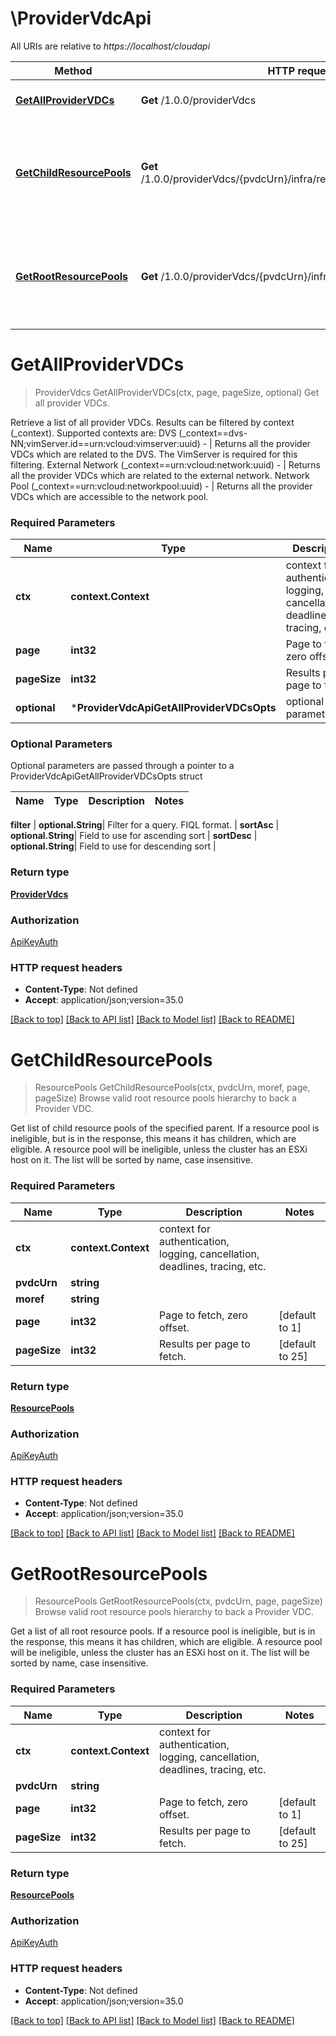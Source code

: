 # \ProviderVdcApi

All URIs are relative to *https://localhost/cloudapi*

Method | HTTP request | Description
------------- | ------------- | -------------
[**GetAllProviderVDCs**](ProviderVdcApi.md#GetAllProviderVDCs) | **Get** /1.0.0/providerVdcs | Get all provider VDCs.
[**GetChildResourcePools**](ProviderVdcApi.md#GetChildResourcePools) | **Get** /1.0.0/providerVdcs/{pvdcUrn}/infra/resourcePools/browse/{moref} | Browse valid root resource pools hierarchy to back a Provider VDC.
[**GetRootResourcePools**](ProviderVdcApi.md#GetRootResourcePools) | **Get** /1.0.0/providerVdcs/{pvdcUrn}/infra/resourcePools/browse/ | Browse valid root resource pools hierarchy to back a Provider VDC.


# **GetAllProviderVDCs**
> ProviderVdcs GetAllProviderVDCs(ctx, page, pageSize, optional)
Get all provider VDCs.

Retrieve a list of all provider VDCs. Results can be filtered by context (_context). Supported contexts are: DVS (_context==dvs-NN;vimServer.id==urn:vcloud:vimserver:uuid) - | Returns all the provider VDCs which are related to the DVS. The VimServer is required for this filtering. External Network (_context==urn:vcloud:network:uuid) - | Returns all the provider VDCs which are related to the external network. Network Pool (_context==urn:vcloud:networkpool:uuid) - | Returns all the provider VDCs which are accessible to the network pool. 

### Required Parameters

Name | Type | Description  | Notes
------------- | ------------- | ------------- | -------------
 **ctx** | **context.Context** | context for authentication, logging, cancellation, deadlines, tracing, etc.
  **page** | **int32**| Page to fetch, zero offset. | [default to 1]
  **pageSize** | **int32**| Results per page to fetch. | [default to 25]
 **optional** | ***ProviderVdcApiGetAllProviderVDCsOpts** | optional parameters | nil if no parameters

### Optional Parameters
Optional parameters are passed through a pointer to a ProviderVdcApiGetAllProviderVDCsOpts struct

Name | Type | Description  | Notes
------------- | ------------- | ------------- | -------------


 **filter** | **optional.String**| Filter for a query.  FIQL format. | 
 **sortAsc** | **optional.String**| Field to use for ascending sort | 
 **sortDesc** | **optional.String**| Field to use for descending sort | 

### Return type

[**ProviderVdcs**](ProviderVdcs.md)

### Authorization

[ApiKeyAuth](../README.md#ApiKeyAuth)

### HTTP request headers

 - **Content-Type**: Not defined
 - **Accept**: application/json;version=35.0

[[Back to top]](#) [[Back to API list]](../README.md#documentation-for-api-endpoints) [[Back to Model list]](../README.md#documentation-for-models) [[Back to README]](../README.md)

# **GetChildResourcePools**
> ResourcePools GetChildResourcePools(ctx, pvdcUrn, moref, page, pageSize)
Browse valid root resource pools hierarchy to back a Provider VDC.

Get list of child resource pools of the specified parent. If a resource pool is ineligible, but is in the response, this means it has children, which are eligible. A resource pool will be ineligible, unless the cluster has an ESXi host on it. The list will be sorted by name, case insensitive. 

### Required Parameters

Name | Type | Description  | Notes
------------- | ------------- | ------------- | -------------
 **ctx** | **context.Context** | context for authentication, logging, cancellation, deadlines, tracing, etc.
  **pvdcUrn** | **string**|  | 
  **moref** | **string**|  | 
  **page** | **int32**| Page to fetch, zero offset. | [default to 1]
  **pageSize** | **int32**| Results per page to fetch. | [default to 25]

### Return type

[**ResourcePools**](ResourcePools.md)

### Authorization

[ApiKeyAuth](../README.md#ApiKeyAuth)

### HTTP request headers

 - **Content-Type**: Not defined
 - **Accept**: application/json;version=35.0

[[Back to top]](#) [[Back to API list]](../README.md#documentation-for-api-endpoints) [[Back to Model list]](../README.md#documentation-for-models) [[Back to README]](../README.md)

# **GetRootResourcePools**
> ResourcePools GetRootResourcePools(ctx, pvdcUrn, page, pageSize)
Browse valid root resource pools hierarchy to back a Provider VDC.

Get a list of all root resource pools. If a resource pool is ineligible, but is in the response, this means it has children, which are eligible. A resource pool will be ineligible, unless the cluster has an ESXi host on it. The list will be sorted by name, case insensitive. 

### Required Parameters

Name | Type | Description  | Notes
------------- | ------------- | ------------- | -------------
 **ctx** | **context.Context** | context for authentication, logging, cancellation, deadlines, tracing, etc.
  **pvdcUrn** | **string**|  | 
  **page** | **int32**| Page to fetch, zero offset. | [default to 1]
  **pageSize** | **int32**| Results per page to fetch. | [default to 25]

### Return type

[**ResourcePools**](ResourcePools.md)

### Authorization

[ApiKeyAuth](../README.md#ApiKeyAuth)

### HTTP request headers

 - **Content-Type**: Not defined
 - **Accept**: application/json;version=35.0

[[Back to top]](#) [[Back to API list]](../README.md#documentation-for-api-endpoints) [[Back to Model list]](../README.md#documentation-for-models) [[Back to README]](../README.md)

